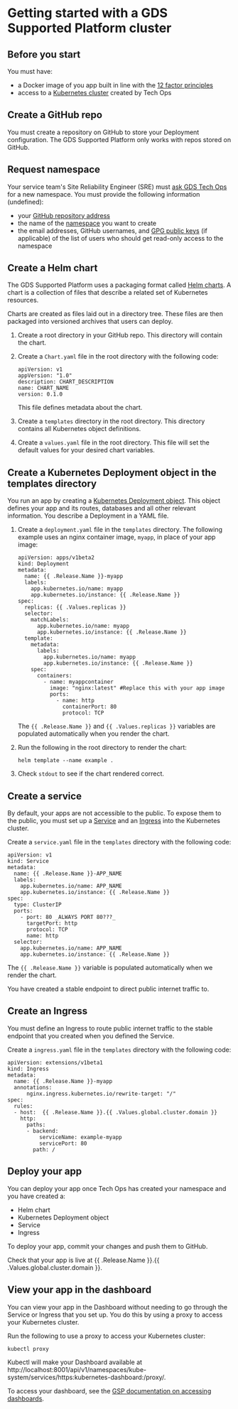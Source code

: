 
# Getting started with a GDS Supported Platform cluster

## Before you start

You must have:

- a Docker image of you app built in line with the [12 factor principles](/architecture.html#12-factor-application-principles)
- access to a [Kubernetes cluster](https://github.com/alphagov/gsp-terraform-ignition/blob/master/docs/gds-supported-platform/troubleshooting_app_errors.md) created by Tech Ops

## Create a GitHub repo

You must create a repository on GitHub to store your Deployment configuration. The GDS Supported Platform only works with repos stored on GitHub.

## Request namespace

Your service team's Site Reliability Engineer (SRE) must [ask GDS Tech Ops](re-GSP-team@digital.cabinet-office.gov.uk) for a new namespace. You must provide the following information (undefined):

* your [GitHub repository address](https://help.github.com/en/articles/about-remote-repositories)
* the name of the [namespace](https://kubernetes.io/docs/concepts/overview/working-with-objects/namespaces/) you want to create
* the email addresses, GitHub usernames, and [GPG public keys](https://www.gnupg.org/gph/en/manual/c14.html) (if applicable) of the list of users who should get read-only access to the namespace

## Create a Helm chart

The GDS Supported Platform uses a packaging format called [Helm charts](https://helm.sh/docs/developing_charts/). A chart is a collection of files that describe a related set of Kubernetes resources.

Charts are created as files laid out in a directory tree. These files are then packaged into versioned archives that users can deploy.

1. Create a root directory in your GitHub repo. This directory will contain the chart.

1. Create a `Chart.yaml` file in the root directory with the following code:

    ```
    apiVersion: v1
    appVersion: "1.0"
    description: CHART_DESCRIPTION
    name: CHART_NAME
    version: 0.1.0
    ```

    This file defines metadata about the chart.

1. Create a `templates` directory in the root directory. This directory contains all Kubernetes object definitions.

1. Create a `values.yaml` file in the root directory. This file will set the default values for your desired chart variables.

## Create a Kubernetes Deployment object in the templates directory

You run an app by creating a [Kubernetes Deployment object](https://kubernetes.io/docs/concepts/#kubernetes-objects). This object defines your app and its routes, databases and all other relevant information. You describe a Deployment in a YAML file.

1. Create a `deployment.yaml` file in the `templates` directory. The following example uses an nginx container image, `myapp`, in place of your app image:

    ```
    apiVersion: apps/v1beta2
    kind: Deployment
    metadata:
      name: {{ .Release.Name }}-myapp
      labels:
        app.kubernetes.io/name: myapp
        app.kubernetes.io/instance: {{ .Release.Name }}
    spec:
      replicas: {{ .Values.replicas }}
      selector:
        matchLabels:
          app.kubernetes.io/name: myapp
          app.kubernetes.io/instance: {{ .Release.Name }}
      template:
        metadata:
          labels:
            app.kubernetes.io/name: myapp
            app.kubernetes.io/instance: {{ .Release.Name }}
        spec:
          containers:
            - name: myappcontainer
              image: "nginx:latest" #Replace this with your app image
              ports:
                - name: http
                  containerPort: 80
                  protocol: TCP
    ```

    The `{{ .Release.Name }}` and `{{ .Values.replicas }}` variables are populated automatically when you render the chart.

1. Run the following in the root directory to render the chart:

    ```
    helm template --name example .
    ```

1. Check `stdout` to see if the chart rendered correct.

## Create a service

By default, your apps are not accessible to the public. To expose them to the public, you must set up a [Service](https://kubernetes.io/docs/concepts/services-networking/service/) and an [Ingress](https://kubernetes.io/docs/concepts/services-networking/ingress/) into the Kubernetes cluster.

Create a `service.yaml` file in the `templates` directory with the following code:

```
apiVersion: v1
kind: Service
metadata:
  name: {{ .Release.Name }}-APP_NAME
  labels:
    app.kubernetes.io/name: APP_NAME
    app.kubernetes.io/instance: {{ .Release.Name }}
spec:
  type: ClusterIP
  ports:
    - port: 80 _ALWAYS PORT 80???_
      targetPort: http
      protocol: TCP
      name: http
  selector:
    app.kubernetes.io/name: APP_NAME
    app.kubernetes.io/instance: {{ .Release.Name }}
```
The `{{ .Release.Name }}` variable is populated automatically when we render the chart.

You have created a stable endpoint to direct public internet traffic to.

## Create an Ingress

You must define an Ingress to route public internet traffic to the stable endpoint that you created when you defined the Service.

Create a `ingress.yaml` file in the `templates` directory with the following code:

```
apiVersion: extensions/v1beta1
kind: Ingress
metadata:
  name: {{ .Release.Name }}-myapp
  annotations:
      nginx.ingress.kubernetes.io/rewrite-target: "/"
spec:
  rules:
  - host:  {{ .Release.Name }}.{{ .Values.global.cluster.domain }}
    http:
      paths:
      - backend:
          serviceName: example-myapp
          servicePort: 80
        path: /
```

## Deploy your app

You can deploy your app once Tech Ops has created your namespace and you have created a:

- Helm chart
- Kubernetes Deployment object
- Service
- Ingress

To deploy your app, commit your changes and push them to GitHub.

Check that your app is live at {{ .Release.Name }}.{{ .Values.global.cluster.domain }}.

## View your app in the dashboard

You can view your app in the Dashboard without needing to go through the Service or Ingress that you set up. You do this by using a proxy to access your Kubernetes cluster.

Run the following to use a proxy to access your Kubernetes cluster:

```
kubectl proxy
```

Kubectl will make your Dashboard available at http://localhost:8001/api/v1/namespaces/kube-system/services/https:kubernetes-dashboard:/proxy/.

To access your dashboard, see the [GSP documentation on accessing dashboards](https://github.com/alphagov/gsp-terraform-ignition/blob/master/docs/gds-supported-platform/accessing-dashboard.md).
